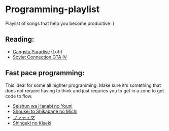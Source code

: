 # Programming-playlist
Playlist of songs that help you become productive :)

## Reading: 
- [Gangsta Paradise](https://open.spotify.com/track/2VWNSlfsBCxKVDaGBTYAvL?si=b5119a6f69a44995) (Lofi)
- [Soviet Connection GTA IV](https://open.spotify.com/track/4VWmybjnJ0Oh0PEkNaH2f8?si=5a2b6feb5f2e4938) 


## Fast pace programming: 
This ideal for some all nighter programming. Make sure it's something that does not require having to 
think and just requries you to get in a zone to get code to flow. 
- [Seishun wa Hanabi no Youni](https://open.spotify.com/album/6LyBed3rgD3tqdWnPUyacK?si=zDKkzkc3TDWKwHJLHUttAQ)
- [Shoukei to Shikabane no Michi](https://open.spotify.com/track/7lcTpZtdTyfiIgVIpmTVut?si=0052467d1da049cb)
- [ファティマ](https://open.spotify.com/track/4UPR9dSw2YcvJQAGJKPwCk?si=43dbe075a7ea4920)
- [Shingeki no Kiseki](https://open.spotify.com/album/24pr7CLiiJk8rUsXcocSA4?si=V4ufBGK0QWOczCWGhSDFgg)
